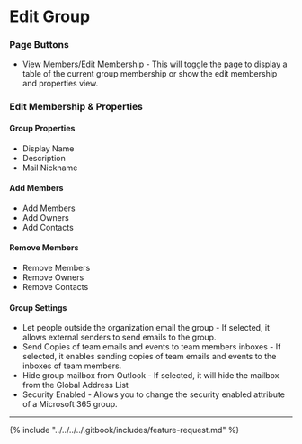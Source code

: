 # Edit Group

### Page Buttons

* View Members/Edit Membership - This will toggle the page to display a table of the current group membership or show the edit membership and properties view.

### Edit Membership & Properties

#### Group Properties

* Display Name
* Description
* Mail Nickname

#### Add Members

* Add Members
* Add Owners
* Add Contacts

#### Remove Members

* Remove Members
* Remove Owners
* Remove Contacts

#### Group Settings

* Let people outside the organization email the group - If selected, it allows external senders to send emails to the group.
* Send Copies of team emails and events to team members inboxes - If selected, it enables sending copies of team emails and events to the inboxes of team members.
* Hide group mailbox from Outlook - If selected, it will hide the mailbox from the Global Address List
* Security Enabled - Allows you to change the security enabled attribute of a Microsoft 365 group.

***

{% include "../../../../.gitbook/includes/feature-request.md" %}
